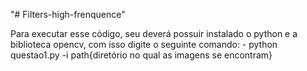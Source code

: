 "# Filters-high-frenquence" 

Para executar esse código, seu deverá possuir instalado o python e a biblioteca opencv, com isso digite o seguinte comando:
    - python questao1.py -i path{diretório no qual as imagens se encontram}